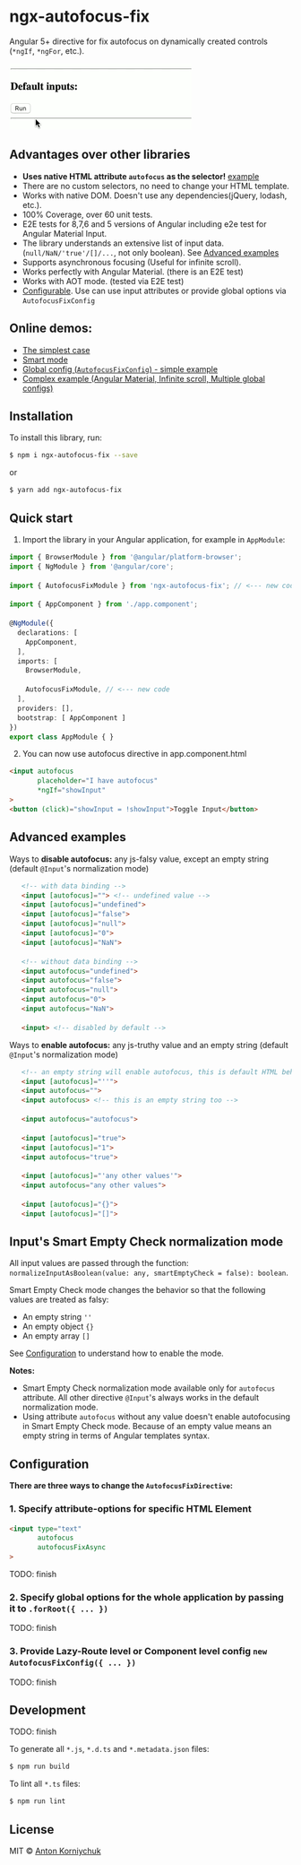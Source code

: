 # ngx-autofocus-fix

Angular 5+ directive for fix autofocus on dynamically created controls (`*ngIf`, `*ngFor`, etc.).

![Autofocus Demo](demo.gif)

## Advantages over other libraries

* **Uses native HTML attribute `autofocus` as the selector!** [example](#quick-start)
* There are no custom selectors, no need to change your HTML template.
* Works with native DOM. Doesn't use any dependencies(jQuery, lodash, etc.).
* 100% Coverage, over 60 unit tests.
* E2E tests for 8,7,6 and 5 versions of Angular including e2e test for Angular Material Input.
* The library understands an extensive list of input data. (`null/NaN/'true'/[]/...`, not only boolean). See [Advanced examples](#advanced-examples)
* Supports asynchronous focusing (Useful for infinite scroll).
* Works perfectly with Angular Material. (there is an E2E test)
* Works with AOT mode. (tested via E2E test)
* [Configurable](#configuration). Use can use input attributes or provide global options via `AutofocusFixConfig`

## Online demos:

* [The simplest case](...)
* [Smart mode](...)
* [Global config (`AutofocusFixConfig`) - simple example](...)
* [Complex example (Angular Material, Infinite scroll, Multiple global configs)](...)

## Installation

To install this library, run:

```bash
$ npm i ngx-autofocus-fix --save
```
or
```bash
$ yarn add ngx-autofocus-fix
```

## Quick start

1. Import the library in your Angular application, for example in `AppModule`:

```typescript
import { BrowserModule } from '@angular/platform-browser';
import { NgModule } from '@angular/core';

import { AutofocusFixModule } from 'ngx-autofocus-fix'; // <--- new code

import { AppComponent } from './app.component';

@NgModule({
  declarations: [
    AppComponent,
  ],
  imports: [
    BrowserModule,

    AutofocusFixModule, // <--- new code
  ],
  providers: [],
  bootstrap: [ AppComponent ]
})
export class AppModule { }
```

2. You can now use autofocus directive in app.component.html

```html
<input autofocus
       placeholder="I have autofocus"
       *ngIf="showInput"
>
<button (click)="showInput = !showInput">Toggle Input</button>
```

## Advanced examples

Ways to **disable autofocus:** any js-falsy value, except an empty string (default `@Input`'s normalization mode)

```html
   <!-- with data binding -->
   <input [autofocus]=""> <!-- undefined value -->
   <input [autofocus]="undefined">
   <input [autofocus]="false">
   <input [autofocus]="null">
   <input [autofocus]="0">
   <input [autofocus]="NaN">
   
   <!-- without data binding -->
   <input autofocus="undefined">
   <input autofocus="false">
   <input autofocus="null">
   <input autofocus="0">
   <input autofocus="NaN">
   
   <input> <!-- disabled by default -->
``` 

Ways to **enable autofocus:** any js-truthy value and an empty string (default `@Input`'s normalization mode)

```html
   <!-- an empty string will enable autofocus, this is default HTML behavior -->
   <input [autofocus]="''">
   <input autofocus="">
   <input autofocus> <!-- this is an empty string too -->
   
   <input autofocus="autofocus">
   
   <input [autofocus]="true">
   <input [autofocus]="1">
   <input autofocus="true">
   
   <input [autofocus]="'any other values'">
   <input autofocus="any other values">

   <input [autofocus]="{}">
   <input [autofocus]="[]">
```

## Input's Smart Empty Check normalization mode

All input values are passed through the function: `normalizeInputAsBoolean(value: any, smartEmptyCheck = false): boolean`.

Smart Empty Check mode changes the behavior so that the following values are treated as falsy:
* An empty string `''`
* An empty object `{}`
* An empty array `[]`

See [Configuration](#configuration) to understand how to enable the mode.

**Notes:**
* Smart Empty Check normalization mode available only for `autofocus` attribute. All other directive `@Input`'s always works in the default normalization mode.
* Using attribute `autofocus` without any value doesn't enable autofocusing in Smart Empty Check mode. Because of an empty value means an empty string in terms of Angular templates syntax. 

## Configuration

**There are three ways to change the `AutofocusFixDirective`:**  
### 1. Specify attribute-options for specific HTML Element
   ```html
   <input type="text"
          autofocus
          autofocusFixAsync
   >
   ```
TODO: finish
### 2. Specify global options for the whole application by passing it to `.forRoot({ ... })`
TODO: finish
### 3. Provide Lazy-Route level or Component level config `new AutofocusFixConfig({ ... })`
TODO: finish

## Development
TODO: finish

To generate all `*.js`, `*.d.ts` and `*.metadata.json` files:

```bash
$ npm run build
```

To lint all `*.ts` files:

```bash
$ npm run lint
```

## License

MIT © [Anton Korniychuk](mailto:dev@korniychuk.pro)
